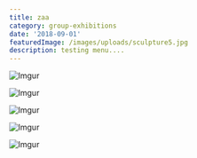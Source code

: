 ```yaml
---
title: zaa
category: group-exhibitions
date: '2018-09-01'
featuredImage: /images/uploads/sculpture5.jpg
description: testing menu....
---
```

![Imgur](https://i.imgur.com/tBUKIU1.jpg "eye1")

![Imgur](https://i.imgur.com/OeBsw5r.jpg "eye2")

![Imgur](https://i.imgur.com/Xb12MUT.jpg "eye 3 ()!")

![Imgur](https://i.imgur.com/HFady7h.jpg "nice eye HHH")

![Imgur](https://i.imgur.com/lLyL8ZD.jpg "final eye")
